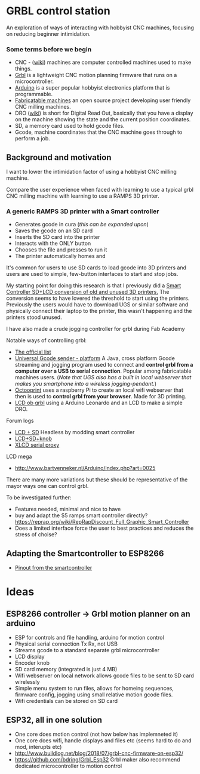 
# GRBL control station
An exploration of ways of interacting with hobbyist CNC machines, focusing on reducing beginner intimidation. 

### Some terms before we begin
* CNC - ([wiki](https://en.wikipedia.org/wiki/Numerical_control)) machines are computer controlled machines used to make things.
* [Grbl](https://github.com/gnea/grbl/wiki) is a lightweight CNC motion planning firmware that runs on a microcontroller.
* [Arduino](arduino.cc) is a super popular hobbyist electronics platform that is programmable.
* [Fabricatable machines](https://github.com/fellesverkstedet/fabricatable-machines/wiki) an open source project developing user friendly CNC milling machines.
* DRO ([wiki](https://en.wikipedia.org/wiki/Digital_read_out)) is short for Digital Read Out, basically that you have a display on the machine showing the state and the current position coordinates. 
* SD, a memory card used to hold gcode files.
* Gcode, machine coordinates that the CNC machine goes through to perform a job.

## Background and motivation
I want to lower the intimidation factor of using a hobbyist CNC milling machine.  
  
Compare the user experience when faced with learning to use a typical grbl CNC milling machine with learning to use a RAMPS 3D printer.

### A generic RAMPS 3D printer with a Smart controller
* Generates gcode in cura (*this can be expanded upon*)
* Saves the gcode on an SD card
* Inserts the SD card into the printer
* Interacts with the ONLY button
* Chooses the file and presses to run it
* The printer automatically homes and 

It's common for users to use SD cards to load gcode into 3D printers and users are used to simple, few-button interfaces to start and stop jobs.

My starting point for doing this research is that I previously did a [Smart Controller SD+LCD conversion of old and unused 3D printers.](https://github.com/Jaknil/TAMS12013#type-a-machines-series-1-2013-wood-edition-with-full-graphic-smart-controller) The conversion seems to have lovered the threshold to start using the printers. Previously the users would have to download UGS or similar software and physically connect their laptop to the printer, this wasn't happening and the printers stood unused.

I have also made a crude jogging controller for grbl during Fab Academy 

Notable ways of controlling grbl:
* [The official list](https://github.com/gnea/grbl/wiki/Using-Grbl#how-to-stream-g-code-programs-to-grbl)
* [Universal Gcode sender - platform](https://winder.github.io/ugs_website/) A Java, cross platform Gcode streaming and jogging program used to connect and **control grbl from a computer over a USB to serial connection**. Popular among fabricatable machines users. (*Note that UGS also has a built in local webserver that makes you smartphone into a wireless jogging-pendant.*)
* [Octooprint](https://octoprint.org/) uses a raspberry Pi to create an local wifi webserver that then is used to **control grbl from your browser**. Made for 3D printing.
* [LCD ob grbl](https://wiki.shapeoko.com/index.php/LCD_on_GRBL#Full_version_GRBL_1.1) using a Arduino Leonardo and an LCD to make a simple DRO.

Forum logs
* [LCD + SD](https://github.com/grbl/grbl/issues/717) Headless by modding smart controller
* [LCD+SD+knob](https://github.com/gnea/grbl-Mega/issues/77)
* [XLCD serial proxy](https://wiki.shapeoko.com/index.php/XLCD)

LCD mega
* http://www.bartvenneker.nl/Arduino/index.php?art=0025

There are many more variations but these should be representative of the mayor ways one can control grbl.

To be investigated further:
* Features needed, minimal and nice to have
* buy and adapt the $5 ramps smart controller directly? https://reprap.org/wiki/RepRapDiscount_Full_Graphic_Smart_Controller
* Does a limited interface force the user to best practices and reduces the stress of choise?

## Adapting the Smartcontroller to ESP8266

* [Pinout from the smartcontroller](https://docs.google.com/spreadsheets/d/19lpjkqaOqPkHmnNl6rEzy1P8AtqGDscS7eaFzm6XpZ4/edit?usp=sharing
)

# Ideas

## ESP8266 controller -> Grbl motion planner on an arduino
* ESP for controls and file handling, arduino for motion control
* Physical serial connection Tx Rx, not USB
* Streams gcode to a standard separate grbl microcontroller
* LCD display
* Encoder knob
* SD card memory (integrated is just 4 MB)
* Wifi webserver on local network allows gcode files to be sent to SD card wirelessly
* Simple menu system to run files, allows for homeing sequences, firmware config, jogging using small relative motion gcode files.
* Wifi credentials can be stored on SD card


## ESP32, all in one solution
* One core does motion control  (not how below has implemneted it)
* One core does wifi, handle displays and files etc (seems hard to do and mod, interupts etc)
* http://www.buildlog.net/blog/2018/07/grbl-cnc-firmware-on-esp32/
* https://github.com/bdring/Grbl_Esp32
Grbl maker also recommend dedicated microcontroller to motion control
